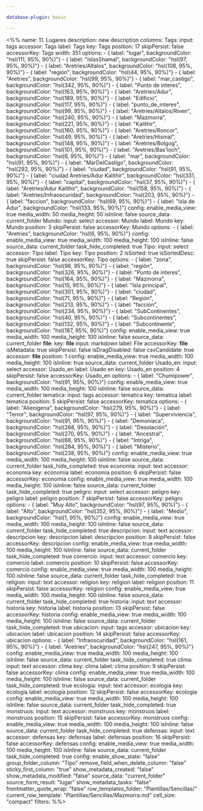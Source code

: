 ```yaml
---

database-plugin: basic

---
```


<%%
name: 11. Lugares
description: new description
columns:
  Tags:
    input: tags
    accessor: Tags
    label: Tags
    key: Tags
    position: 17
    skipPersist: false
    accessorKey: Tags
    width: 351
    options:
      - { label: "lugar", backgroundColor: "hsl(111, 95%, 90%)"}
      - { label: "IslasShamal", backgroundColor: "hsl(97, 95%, 90%)"}
      - { label: "Aretries/Altalos", backgroundColor: "hsl(108, 95%, 90%)"}
      - { label: "región", backgroundColor: "hsl(44, 95%, 90%)"}
      - { label: "Aretries", backgroundColor: "hsl(99, 95%, 90%)"}
      - { label: "mar_castigo", backgroundColor: "hsl(342, 95%, 90%)"}
      - { label: "Punto de interes", backgroundColor: "hsl(163, 95%, 90%)"}
      - { label: "Aretries/Adur", backgroundColor: "hsl(189, 95%, 90%)"}
      - { label: "Edificio", backgroundColor: "hsl(117, 95%, 90%)"}
      - { label: "punto_de_interes", backgroundColor: "hsl(99, 95%, 90%)"}
      - { label: "Aretries/Altalos/Riven", backgroundColor: "hsl(240, 95%, 90%)"}
      - { label: "Mazmorra", backgroundColor: "hsl(221, 95%, 90%)"}
      - { label: "Kalithir", backgroundColor: "hsl(160, 95%, 90%)"}
      - { label: "Aretries/Roncor", backgroundColor: "hsl(49, 95%, 90%)"}
      - { label: "Aretries/Hismal", backgroundColor: "hsl(148, 95%, 90%)"}
      - { label: "Aretries/Bolgog", backgroundColor: "hsl(101, 95%, 90%)"}
      - { label: "Aretries/Bas'loch", backgroundColor: "hsl(6, 95%, 90%)"}
      - { label: "mar", backgroundColor: "hsl(91, 95%, 90%)"}
      - { label: "MarDelCastigo", backgroundColor: "hsl(292, 95%, 90%)"}
      - { label: "ciudad", backgroundColor: "hsl(91, 95%, 90%)"}
      - { label: "ciudad Aretries/Adur Kalithir", backgroundColor: "hsl(331, 95%, 90%)"}
      - { label: "capital", backgroundColor: "hsl(37, 95%, 90%)"}
      - { label: "Aretries/Adur Kalithir", backgroundColor: "hsl(158, 95%, 90%)"}
      - { label: "Aretries/Infraoscuridad", backgroundColor: "hsl(203, 95%, 90%)"}
      - { label: "faccion", backgroundColor: "hsl(69, 95%, 90%)"}
      - { label: "Isla de Adur", backgroundColor: "hsl(133, 95%, 90%)"}
    config:
      enable_media_view: true
      media_width: 50
      media_height: 50
      isInline: false
      source_data: current_folder
  Mundo:
    input: select
    accessor: Mundo
    label: Mundo
    key: Mundo
    position: 3
    skipPersist: false
    accessorKey: Mundo
    options:
      - { label: "Aretries", backgroundColor: "hsl(6, 95%, 90%)"}
    config:
      enable_media_view: true
      media_width: 100
      media_height: 100
      isInline: false
      source_data: current_folder
      task_hide_completed: true
  Tipo:
    input: select
    accessor: Tipo
    label: Tipo
    key: Tipo
    position: 2
    isSorted: true
    isSortedDesc: true
    skipPersist: false
    accessorKey: Tipo
    options:
      - { label: "zona", backgroundColor: "hsl(98, 95%, 90%)"}
      - { label: "región", backgroundColor: "hsl(326, 95%, 90%)"}
      - { label: "Punto de interes", backgroundColor: "hsl(164, 95%, 90%)"}
      - { label: "Mazmorra", backgroundColor: "hsl(15, 95%, 90%)"}
      - { label: "Isla principal", backgroundColor: "hsl(301, 95%, 90%)"}
      - { label: "ciudad", backgroundColor: "hsl(71, 95%, 90%)"}
      - { label: "Región", backgroundColor: "hsl(213, 95%, 90%)"}
      - { label: "faccion", backgroundColor: "hsl(234, 95%, 90%)"}
      - { label: "SubContinentes", backgroundColor: "hsl(40, 95%, 90%)"}
      - { label: "Subcontinentes", backgroundColor: "hsl(132, 95%, 90%)"}
      - { label: "Subcontinente", backgroundColor: "hsl(187, 95%, 90%)"}
    config:
      enable_media_view: true
      media_width: 100
      media_height: 100
      isInline: false
      source_data: current_folder
  __file__:
    key: __file__
    input: markdown
    label: File
    accessorKey: __file__
    isMetadata: true
    skipPersist: false
    isDragDisabled: false
    csvCandidate: true
    accessor: __file__
    position: 1
    config:
      enable_media_view: true
      media_width: 100
      media_height: 100
      isInline: true
      source_data: current_folder
  Usado_en:
    input: select
    accessor: Usado_en
    label: Usado en
    key: Usado_en
    position: 4
    skipPersist: false
    accessorKey: Usado_en
    options:
      - { label: "Chumipower", backgroundColor: "hsl(91, 95%, 90%)"}
    config:
      enable_media_view: true
      media_width: 100
      media_height: 100
      isInline: false
      source_data: current_folder
  tematica:
    input: tags
    accessor: tematica
    key: tematica
    label: tematica
    position: 5
    skipPersist: false
    accessorKey: tematica
    options:
      - { label: "Alienigena", backgroundColor: "hsl(279, 95%, 90%)"}
      - { label: "Terror", backgroundColor: "hsl(97, 95%, 90%)"}
      - { label: "Superviviencia", backgroundColor: "hsl(91, 95%, 90%)"}
      - { label: "Demoniaca", backgroundColor: "hsl(268, 95%, 90%)"}
      - { label: "Desolación", backgroundColor: "hsl(270, 95%, 90%)"}
      - { label: "Ancestral", backgroundColor: "hsl(68, 95%, 90%)"}
      - { label: "Intriga", backgroundColor: "hsl(284, 95%, 90%)"}
      - { label: "Misterio", backgroundColor: "hsl(238, 95%, 90%)"}
    config:
      enable_media_view: true
      media_width: 100
      media_height: 100
      isInline: false
      source_data: current_folder
      task_hide_completed: true
  economia:
    input: text
    accessor: economia
    key: economia
    label: economia
    position: 6
    skipPersist: false
    accessorKey: economia
    config:
      enable_media_view: true
      media_width: 100
      media_height: 100
      isInline: false
      source_data: current_folder
      task_hide_completed: true
  peligro:
    input: select
    accessor: peligro
    key: peligro
    label: peligro
    position: 7
    skipPersist: false
    accessorKey: peligro
    options:
      - { label: "Muy Alto", backgroundColor: "hsl(97, 95%, 90%)"}
      - { label: "Alto", backgroundColor: "hsl(352, 95%, 90%)"}
      - { label: "Medio", backgroundColor: "hsl(1, 95%, 90%)"}
    config:
      enable_media_view: true
      media_width: 100
      media_height: 100
      isInline: false
      source_data: current_folder
      task_hide_completed: true
  descripcion:
    input: text
    accessor: descripcion
    key: descripcion
    label: descripcion
    position: 8
    skipPersist: false
    accessorKey: descripcion
    config:
      enable_media_view: true
      media_width: 100
      media_height: 100
      isInline: false
      source_data: current_folder
      task_hide_completed: true
  comercio:
    input: text
    accessor: comercio
    key: comercio
    label: comercio
    position: 10
    skipPersist: false
    accessorKey: comercio
    config:
      enable_media_view: true
      media_width: 100
      media_height: 100
      isInline: false
      source_data: current_folder
      task_hide_completed: true
  religion:
    input: text
    accessor: religion
    key: religion
    label: religion
    position: 11
    skipPersist: false
    accessorKey: religion
    config:
      enable_media_view: true
      media_width: 100
      media_height: 100
      isInline: false
      source_data: current_folder
      task_hide_completed: true
  historia:
    input: text
    accessor: historia
    key: historia
    label: historia
    position: 13
    skipPersist: false
    accessorKey: historia
    config:
      enable_media_view: true
      media_width: 100
      media_height: 100
      isInline: false
      source_data: current_folder
      task_hide_completed: true
  ubicacion:
    input: tags
    accessor: ubicacion
    key: ubicacion
    label: ubicacion
    position: 14
    skipPersist: false
    accessorKey: ubicacion
    options:
      - { label: "Infraoscuridad", backgroundColor: "hsl(161, 95%, 90%)"}
      - { label: "Aretries", backgroundColor: "hsl(247, 95%, 90%)"}
    config:
      enable_media_view: true
      media_width: 100
      media_height: 100
      isInline: false
      source_data: current_folder
      task_hide_completed: true
  clima:
    input: text
    accessor: clima
    key: clima
    label: clima
    position: 9
    skipPersist: false
    accessorKey: clima
    config:
      enable_media_view: true
      media_width: 100
      media_height: 100
      isInline: false
      source_data: current_folder
      task_hide_completed: true
  ecologia:
    input: text
    accessor: ecologia
    key: ecologia
    label: ecologia
    position: 12
    skipPersist: false
    accessorKey: ecologia
    config:
      enable_media_view: true
      media_width: 100
      media_height: 100
      isInline: false
      source_data: current_folder
      task_hide_completed: true
  monstruos:
    input: text
    accessor: monstruos
    key: monstruos
    label: monstruos
    position: 15
    skipPersist: false
    accessorKey: monstruos
    config:
      enable_media_view: true
      media_width: 100
      media_height: 100
      isInline: false
      source_data: current_folder
      task_hide_completed: true
  defensas:
    input: text
    accessor: defensas
    key: defensas
    label: defensas
    position: 16
    skipPersist: false
    accessorKey: defensas
    config:
      enable_media_view: true
      media_width: 100
      media_height: 100
      isInline: false
      source_data: current_folder
      task_hide_completed: true
config:
  enable_show_state: "false"
  group_folder_column: "Tipo"
  remove_field_when_delete_column: "false"
  sticky_first_column: "true"
  show_metadata_created: "false"
  show_metadata_modified: "false"
  source_data: "current_folder"
  source_form_result: "lugar"
  show_metadata_tasks: "false"
  frontmatter_quote_wrap: "false"
  row_templates_folder: "Plantillas/Sencillas/"
  current_row_template: "Plantillas/Sencillas/Mazmorra.md"
  cell_size: "compact"
filters:
%%>